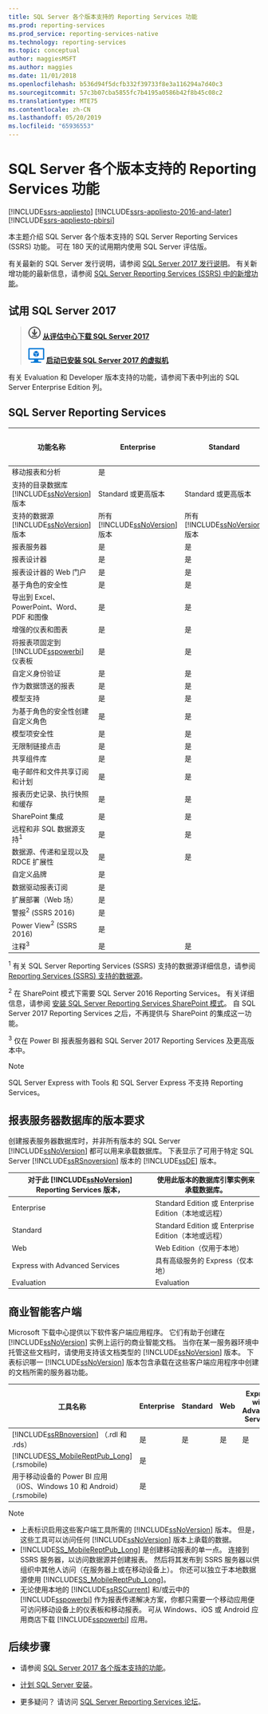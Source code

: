 ```yaml
---
title: SQL Server 各个版本支持的 Reporting Services 功能
ms.prod: reporting-services
ms.prod_service: reporting-services-native
ms.technology: reporting-services
ms.topic: conceptual
author: maggiesMSFT
ms.author: maggies
ms.date: 11/01/2018
ms.openlocfilehash: b536d94f5dcfb332f39733f8e3a116294a7d40c3
ms.sourcegitcommit: 57c3b07cba5855fc7b4195a0586b42f8b45c08c2
ms.translationtype: MTE75
ms.contentlocale: zh-CN
ms.lasthandoff: 05/20/2019
ms.locfileid: "65936553"
---
```

# <a name="sql-server-reporting-services-features-supported-by-its-editions"></a>SQL Server 各个版本支持的 Reporting Services 功能

[!INCLUDE[ssrs-appliesto](../includes/ssrs-appliesto.md)] [!INCLUDE[ssrs-appliesto-2016-and-later](../includes/ssrs-appliesto-2016-and-later.md)] [!INCLUDE[ssrs-appliesto-pbirsi](../includes/ssrs-appliesto-pbirs.md)]

本主题介绍 SQL Server 各个版本支持的 SQL Server Reporting Services (SSRS) 功能。 可在 180 天的试用期内使用 SQL Server 评估版。  
  
 有关最新的 SQL Server 发行说明，请参阅 [SQL Server 2017 发行说明](../sql-server/sql-server-2017-release-notes.md)。 有关新增功能的最新信息，请参阅 [SQL Server Reporting Services (SSRS) 中的新增功能](~/reporting-services/what-s-new-in-sql-server-reporting-services-ssrs.md)。

 ## <a name="try-sql-server-2017"></a>试用 SQL Server 2017

> [![下载 SQL Server 2017](../analysis-services/media/download.png)](https://go.microsoft.com/fwlink/?LinkID=829477) **[从评估中心下载 SQL Server 2017](https://go.microsoft.com/fwlink/?LinkID=829477)**    
>
> ![Azure 小型虚拟机](../analysis-services/media/azure-virtual-machine-small.png) **[启动已安装 SQL Server 2017 的虚拟机](https://azure.microsoft.com/services/virtual-machines/sql-server/?wt.mc_id=sqL16_vm)**    

有关 Evaluation 和 Developer 版本支持的功能，请参阅下表中列出的 SQL Server Enterprise Edition 列。

##  <a name="SSRS"></a> SQL Server Reporting Services  
  
|功能名称|Enterprise|Standard|Web|Express with Advanced Services|开发人员|  
|------------------|---------|------------------------------------|------------------------|-------------|---------------|  
|移动报表和分析|是||||是|  
|支持的目录数据库 [!INCLUDE[ssNoVersion](../includes/ssnoversion-md.md)] 版本|Standard 或更高版本|Standard 或更高版本|Web|Express|Standard 或更高版本|  
|支持的数据源 [!INCLUDE[ssNoVersion](../includes/ssnoversion-md.md)] 版本|所有   [!INCLUDE[ssNoVersion](../includes/ssnoversion-md.md)] 版本|所有 [!INCLUDE[ssNoVersion](../includes/ssnoversion-md.md)] 版本|Web|Express|所有 [!INCLUDE[ssNoVersion](../includes/ssnoversion-md.md)] 版本|  
|报表服务器|是|是|是|是|是|  
|报表设计器|是|是|是|是|是|  
|报表设计器的 Web 门户|是|是|是|是|是|  
|基于角色的安全性|是|是|是|是|是|  
|导出到 Excel、PowerPoint、Word、PDF 和图像|是|是|是|是|是|  
|增强的仪表和图表|是|是|是|是|是|  
|将报表项固定到 [!INCLUDE[sspowerbi](../includes/sspowerbi-md.md)] 仪表板|是|是|是|是|是|  
|自定义身份验证|是|是|是||是|  
|作为数据馈送的报表|是|是|是|是|是|  
|模型支持|是|是|是||是|  
|为基于角色的安全性创建自定义角色|是|是|||是|  
|模型项安全性|是|是|||是|  
|无限制链接点击|是|是|||是|  
|共享组件库|是|是|||是|  
|电子邮件和文件共享订阅和计划|是|是|||是|  
|报表历史记录、执行快照和缓存|是|是|||是|  
|SharePoint 集成|是|是|||是|  
|远程和非 SQL 数据源支持<sup>1</sup>|是|是|||是|  
|数据源、传递和呈现以及 RDCE 扩展性|是|是|||是|  
|自定义品牌|是||||是|  
|数据驱动报表订阅|是||||是|  
|扩展部署（Web 场）|是||||是|  
|警报<sup>2</sup> (SSRS 2016) |是||||是|  
|Power View<sup>2</sup> (SSRS 2016) |是||||是| 
|注释<sup>3</sup> |是|是|是|是|是|  

 <sup>1</sup> 有关 SQL Server Reporting Services (SSRS) 支持的数据源详细信息，请参阅 [Reporting Services &#40;SSRS&#41; 支持的数据源](../reporting-services/report-data/data-sources-supported-by-reporting-services-ssrs.md)。  
  
 <sup>2</sup> 在 SharePoint 模式下需要 SQL Server 2016 Reporting Services。 有关详细信息，请参阅 [安装 SQL Server Reporting Services SharePoint 模式](../reporting-services/install-windows/install-reporting-services-sharepoint-mode.md)。 自 SQL Server 2017 Reporting Services 之后，不再提供与 SharePoint 的集成这一功能。 

<sup>3</sup> 仅在 Power BI 报表服务器和 SQL Server 2017 Reporting Services 及更高版本中。

> [!NOTE]
> SQL Server Express with Tools 和 SQL Server Express 不支持 Reporting Services。
  
## <a name="edition-requirements-for-the-report-server-database"></a>报表服务器数据库的版本要求
 创建报表服务器数据库时，并非所有版本的 SQL Server [!INCLUDE[ssNoVersion](../includes/ssnoversion-md.md)] 都可以用来承载数据库。 下表显示了可用于特定 SQL Server [!INCLUDE[ssRSnoversion](../includes/ssrsnoversion-md.md)] 版本的 [!INCLUDE[ssDE](../includes/ssde-md.md)] 版本。  
  
|对于此 [!INCLUDE[ssNoVersion](../includes/ssnoversion-md.md)] Reporting Services 版本，|使用此版本的数据库引擎实例来承载数据库。|  
|----------------------------------------------------------------------|---------------------------------------------------------------------------|  
|Enterprise|Standard Edition 或 Enterprise Edition（本地或远程）|  
|Standard|Standard Edition 或 Enterprise Edition（本地或远程）|  
|Web|Web Edition（仅用于本地）|  
|Express with Advanced Services|具有高级服务的 Express（仅本地）|  
|Evaluation|Evaluation|  
  
##  <a name="BIC"></a>商业智能客户端  
Microsoft 下载中心提供以下软件客户端应用程序。 它们有助于创建在 [!INCLUDE[ssNoVersion](../includes/ssnoversion-md.md)] 实例上运行的商业智能文档。 当你在某一服务器环境中托管这些文档时，请使用支持该文档类型的 [!INCLUDE[ssNoVersion](../includes/ssnoversion-md.md)] 版本。 下表标识哪一 [!INCLUDE[ssNoVersion](../includes/ssnoversion-md.md)] 版本包含承载在这些客户端应用程序中创建的文档所需的服务器功能。  
  
|工具名称|Enterprise|Standard|Web|Express with Advanced Services|开发人员|  
|---------------|----------------|--------------|------------------------|-------------|---------------|  
|[!INCLUDE[ssRBnoversion](../includes/ssrbnoversion.md)] （.rdl 和 .rds）|是|是|是|是|是|  
|[!INCLUDE[SS_MobileReptPub_Long](../includes/ss-mobilereptpub-long.md)] (.rsmobile)|是||||是|  
|用于移动设备的 Power BI 应用（iOS、Windows 10 和 Android）(.rsmobile)|是||||是|  
  
> [!NOTE]  
> * 上表标识启用这些客户端工具所需的 [!INCLUDE[ssNoVersion](../includes/ssnoversion-md.md)] 版本。 但是，这些工具可以访问任何 [!INCLUDE[ssNoVersion](../includes/ssnoversion-md.md)] 版本上承载的数据。  
> * [!INCLUDE[SS_MobileReptPub_Long](../includes/ss-mobilereptpub-long.md)] 是创建移动报表的单一点。 连接到 SSRS 服务器，以访问数据源并创建报表。 然后将其发布到 SSRS 服务器以供组织中其他人访问（在服务器上或在移动设备上）。 你还可以独立于本地数据源使用 [!INCLUDE[SS_MobileReptPub_Long](../includes/ss-mobilereptpub-long.md)]。  
> * 无论使用本地的 [!INCLUDE[ssRSCurrent](../includes/ssrscurrent-md.md)] 和/或云中的 [!INCLUDE[sspowerbi](../includes/sspowerbi-md.md)] 作为报表传递解决方案，你都只需要一个移动应用便可访问移动设备上的仪表板和移动报表。 可从 Windows、iOS 或 Android 应用商店下载 [!INCLUDE[sspowerbi](../includes/sspowerbi-md.md)] 应用。  

## <a name="next-steps"></a>后续步骤

* 请参阅 [SQL Server 2017 各个版本支持的功能](~/sql-server/editions-and-components-of-sql-server-2017.md)。 

* [计划 SQL Server 安装](../sql-server/install/planning-a-sql-server-installation.md)。

* 更多疑问？ 请访问 [SQL Server Reporting Services 论坛](https://go.microsoft.com/fwlink/?LinkId=620231)。
